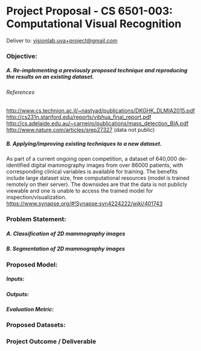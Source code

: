 


# Project Proposal - CS 6501-003: Computational Visual Recognition

Deliver to: 
visionlab.uva+project@gmail.com



### Objective: 

##### A. Re-implementing a previously proposed technique and reproducing the results on an existing dataset.

###### References
http://www.cs.technion.ac.il/~nastyad/publications/DKGHK_DLMIA2015.pdf  
http://cs231n.stanford.edu/reports/vibhua_final_report.pdf  
http://cs.adelaide.edu.au/~carneiro/publications/mass_detection_BIA.pdf  
http://www.nature.com/articles/srep27327 (data not public)  


##### B. Applying/improving existing techniques to a new dataset.
As part of a current ongoing open competition, a dataset of 640,000 de-identified digital mammography images from over 86000 patients, with corresponding clinical variables is available for training. The benefits include large dataset size, free computational resources (model is trained remotely on their server). The downsides are that the data is not publicly viewable and one is unable to access the trained model for inspection/visualization.  
https://www.synapse.org/#!Synapse:syn4224222/wiki/401743  



### Problem Statement: 

##### A. Classification of 2D mammography images

##### B. Segmentation of 2D mammography images



### Proposed Model: 

##### Inputs: 

##### Outputs: 

##### Evaluation Metric:



### Proposed Datasets: 

##### 
##### 
##### 
##### 



### Project Outcome / Deliverable

##### 
##### 

